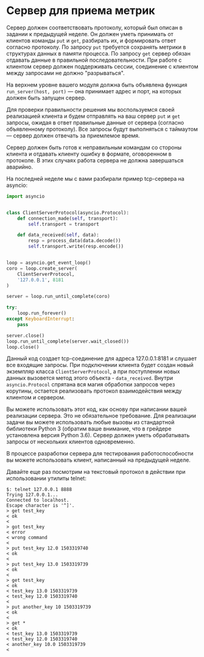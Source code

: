 # Сервер для приема метрик

Сервер должен соответствовать протоколу, который был описан в задании к предыдущей неделе.
Он должен уметь принимать от клиентов команды `put` и `get`, разбирать их, и формировать ответ согласно протоколу.
По запросу `put` требуется сохранять метрики в структурах данных в памяти процесса.
По запросу `get` сервер обязан отдавать данные в правильной последовательности.
При работе с клиентом сервер должен поддерживать сессии, соединение с клиентом между запросами не должно "разрываться".

На верхнем уровне вашего модуля должна быть объявлена функция `run_server(host, port)` — она принимает адрес и порт,
на которых должен быть запущен сервер.

Для проверки правильности решения мы воспользуемся своей реализацией клиента и будем отправлять на ваш сервер
`put` и `get` запросы, ожидая в ответ правильные данные от сервера (согласно объявленному протоколу).
Все запросы будут выполняться с таймаутом — сервер должен отвечать за приемлемое время.

Сервер должен быть готов к неправильным командам со стороны клиента и отдавать клиенту ошибку в формате,
оговоренном в протоколе. В этих случаях работа сервера не должна завершаться аварийно.

На последней неделе мы с вами разбирали пример tcp-сервера на asyncio:

```python
import asyncio


class ClientServerProtocol(asyncio.Protocol):
    def connection_made(self, transport):
        self.transport = transport

    def data_received(self, data):
        resp = process_data(data.decode())
        self.transport.write(resp.encode())


loop = asyncio.get_event_loop()
coro = loop.create_server(
    ClientServerProtocol,
    '127.0.0.1', 8181
)

server = loop.run_until_complete(coro)

try:
    loop.run_forever()
except KeyboardInterrupt:
    pass

server.close()
loop.run_until_complete(server.wait_closed())
loop.close()
```

Данный код создает tcp-соединение для адреса 127.0.0.1:8181 и слушает все входящие запросы.
При подключении клиента будет создан новый экземпляр класса `ClientServerProtocol`, а при
поступлении новых данных вызовется метод этого объекта - `data_received`.
Внутри `asyncio.Protocol` спрятана вся магия обработки запросов через корутины, остается реализовать
протокол взаимодействия между клиентом и сервером.

Вы можете использовать этот код, как основу при написании вашей реализации сервера.
Это не обязательное требование. Для реализации задачи вы можете использовать любые вызовы из стандартной
библиотеки Python 3 (обратим ваше внимание, что в грейдере установлена версия Python 3.6).
Сервер должен уметь обрабатывать запросы от нескольких клиентов одновременно.

В процессе разработки сервера для тестирования работоспособности вы можете использовать клиент,
написанный на предыдущей неделе.

Давайте еще раз посмотрим на текстовый протокол в действии при использовании утилиты telnet:

```shell
$: telnet 127.0.0.1 8888
Trying 127.0.0.1...
Connected to localhost.
Escape character is '^]'.
> get test_key
< ok
< 
> got test_key
< error
< wrong command
< 
> put test_key 12.0 1503319740
< ok
< 
> put test_key 13.0 1503319739
< ok
< 
> get test_key 
< ok
< test_key 13.0 1503319739
< test_key 12.0 1503319740
< 
> put another_key 10 1503319739
< ok
< 
> get *
< ok
< test_key 13.0 1503319739
< test_key 12.0 1503319740
< another_key 10.0 1503319739
< 
```
